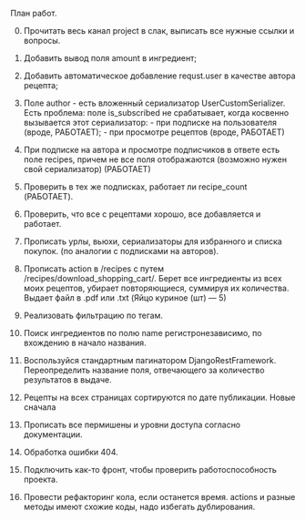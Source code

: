 План работ.

0. Прочитать весь канал project в слак, выписать все нужные ссылки и вопросы.
1. Добавить вывод поля amount в ингредиент;
2. Добавить автоматическое добавление requst.user в качестве автора рецепта;
3. Поле author - есть вложенный сериализатор UserCustomSerializer. 
    Есть проблема: поле is_subscribed не срабатывает, когда косвенно вызывается
    этот сериализатор: 
                - при подписке на пользователя (вроде, РАБОТАЕТ);
                - при просмотре рецептов (вроде, РАБОТАЕТ)
5. При подписке на автора и просмотре подписчиков в ответе есть поле 
    recipes, причем не все поля отображаются (возможно нужен свой сериализатор) (РАБОТАЕТ)
6. Проверить в тех же подписках, работает ли recipe_count (РАБОТАЕТ).
4. Проверить, что все с рецептами хорошо, все добавляется и работает. 
7. Прописать урлы, вьюхи, сериализаторы для избранного и списка покупок. 
    (по аналогии с подписками на авторов).
8. Прописать action в /recipes с путем /recipes/download_shopping_cart/. 
    Берет все ингредиенты из всех моих рецептов, убирает повторяющиеся, 
    суммируя их количества. Выдает файл в .pdf или .txt (Яйцо куриное (шт) — 5)


9. Реализовать фильтрацию по тегам.
10. Поиск ингредиентов по полю name регистронезависимо, по вхождению 
    в начало названия.
11. Воспользуйся стандартным пагинатором DjangoRestFramework. Переопределить 
    название поля, отвечающего за количество результатов в выдаче.
12. Рецепты на всех страницах сортируются по дате публикации. Новые сначала
13. Прописать все пермишены и уровни доступа согласно документации.
14. Обработка ошибки 404.
15. Подключить как-то фронт, чтобы проверить работоспособность проекта.
16. Провести рефакторинг кола, если останется время. actions и разные методы
    имеют схожие коды, надо  избегать дублирования.